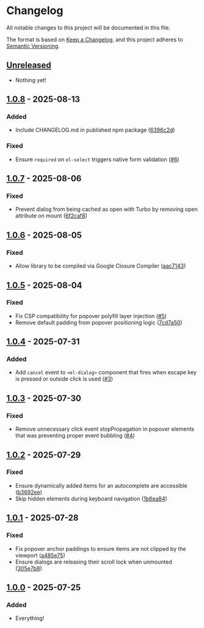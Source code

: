# Changelog

All notable changes to this project will be documented in this file.

The format is based on [Keep a Changelog](https://keepachangelog.com/en/1.0.0/),
and this project adheres to [Semantic Versioning](https://semver.org/spec/v2.0.0.html).

## [Unreleased]

- Nothing yet!

## [1.0.8] - 2025-08-13

### Added

- Include CHANGELOG.md in published npm package ([6396c2d](https://github.com/tailwindlabs/elements/commit/6396c2d))

### Fixed

- Ensure `required` on `el-select` triggers native form validation ([#6](https://github.com/tailwindlabs/elements/pull/6))

## [1.0.7] - 2025-08-06

### Fixed

- Prevent dialog from being cached as open with Turbo by removing open attribute on mount ([6f2caf8](https://github.com/tailwindlabs/elements/commit/6f2caf8))

## [1.0.6] - 2025-08-05

### Fixed

- Allow library to be compiled via Google Closure Compiler ([aac7143](https://github.com/tailwindlabs/elements/commit/aac714383f983b66ea37198c7a35d1d1b3270075))

## [1.0.5] - 2025-08-04

### Fixed

- Fix CSP compatibility for popover polyfill layer injection ([#5](https://github.com/tailwindlabs/elements/pull/5))
- Remove default padding from popover positioning logic ([7cd7a50](https://github.com/tailwindlabs/elements/commit/7cd7a50))

## [1.0.4] - 2025-07-31

### Added

- Add `cancel` event to `<el-dialog>` component that fires when escape key is pressed or outside click is used ([#3](https://github.com/tailwindlabs/elements/pull/3))

## [1.0.3] - 2025-07-30

### Fixed

- Remove unnecessary click event stopPropagation in popover elements that was preventing proper event bubbling ([#4](https://github.com/tailwindlabs/elements/pull/4))

## [1.0.2] - 2025-07-29

### Fixed

- Ensure dynamically added items for an autocomplete are accessible ([b3692ee](https://github.com/tailwindlabs/elements/commit/b3692ee378480ced23d900f6afbab403ab2a5e98))
- Skip hidden elements during keyboard navigation ([1b6ea84](https://github.com/tailwindlabs/elements/commit/1b6ea841434240a67bf4f4684858bc180a8446d1))

## [1.0.1] - 2025-07-28

### Fixed

- Fix popover anchor paddings to ensure items are not clipped by the viewport ([a485e75](https://github.com/tailwindlabs/elements/commit/a485e7589ec47c12d7b84c7195118812504fbc0d))
- Ensure dialogs are releasing their scroll lock when unmounted ([305e7b8](https://github.com/tailwindlabs/elements/commit/305e7b8ea93960449b6b604ec6a69b35c14a491d))

## [1.0.0] - 2025-07-25

### Added

- Everything!

[unreleased]: https://github.com/tailwindlabs/elements/compare/v1.0.8...HEAD
[1.0.8]: https://github.com/tailwindlabs/elements/compare/v1.0.7...v1.0.8
[1.0.7]: https://github.com/tailwindlabs/elements/compare/v1.0.6...v1.0.7
[1.0.6]: https://github.com/tailwindlabs/elements/compare/v1.0.5...v1.0.6
[1.0.5]: https://github.com/tailwindlabs/elements/compare/v1.0.4...v1.0.5
[1.0.4]: https://github.com/tailwindlabs/elements/compare/v1.0.3...v1.0.4
[1.0.3]: https://github.com/tailwindlabs/elements/compare/v1.0.2...v1.0.3
[1.0.2]: https://github.com/tailwindlabs/elements/compare/v1.0.1...v1.0.2
[1.0.1]: https://github.com/tailwindlabs/elements/compare/v1.0.0...v1.0.1
[1.0.0]: https://github.com/tailwindlabs/elements/releases/tag/v1.0.0
